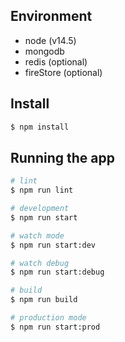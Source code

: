 ## Environment
- node (v14.5)
- mongodb
- redis (optional)
- fireStore (optional)

## Install
```bash
$ npm install
```

## Running the app

```bash
# lint
$ npm run lint

# development
$ npm run start

# watch mode
$ npm run start:dev

# watch debug
$ npm run start:debug

# build
$ npm run build

# production mode
$ npm run start:prod
```

